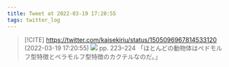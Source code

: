```yaml
---
title: Tweet at 2022-03-19 17:20:55
tags: twitter_log
---
```


> [!CITE] https://twitter.com/kaisekiriu/status/1505096967814533120 (2022-03-19 17:20:55)
> ![](https://twitter.com/kaisekiriu/status/1505096967814533120)
> pp. 223–224
> 「ほとんどの動物体はぺドモルフ型特徴とペラモルフ型特徴のカクテルなのだ。」

